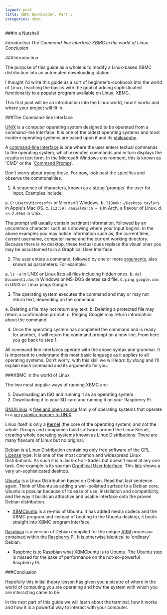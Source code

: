 ```yaml
---
layout: post
title: XBMC Downloader, Part 1
categories: xbmc
---
```


###In a Nutshell

_Introduction_
_The Command-line Interface_
_XBMC in the world of Linux_
_Conclusion_

###Introduction

The purpose of this guide as a whole is to modify a Linux-based XBMC distribution into an automated downloading station.

I thought I'd write this guide as a sort of beginner's-cookbook into the world of Linux, teaching the basics with the goal of adding sophisticated functionality to a popular program available on Linux; XBMC.

This first post will be an introduction into the Linux world, how it works and where your project will fit in.

###The Command-line Interface

[UNIX](http://en.wikipedia.org/wiki/Unix) is a computer operating system designed to be operated from a command-line interface. It is one of the oldest operating systems and most modern operating systems are based upon it and its [philosophy](http://en.wikipedia.org/wiki/Unix_philosophy).

A [command-line interface](http://en.wikipedia.org/wiki/Command-line_interface) is one where the user enters textual commands to the operating system, which executes commands and in turn displays the results in text form. In the Microsoft Windows environment, this is known as 'CMD' or the '[Command Prompt](http://en.wikipedia.org/wiki/Command_Prompt)'.

Don't worry about trying these. For now, look past the specifics and observe the commonalities.

1. A sequence of characters, known as a [string](http://bit.ly/1juXrS1) 'prompts' the user for input. Examples include:

  a.  `C:\Users\Microsoft>` in Microsoft Windows.
  b.  `TiBook:~/Desktop taylor$` in Apple's Mac OS.
  c.  `[12:59] daniel@arch ~ $` in Arch, a flavour of Linux.
  d.  `sh-2.05b$` in Unix.

The prompt will usually contain pertinent information, followed by an uncommon character such as `$` showing where your input begins. In the above examples you may notice information such as; the current time, current username, computer name and the current working directory. Because there is no desktop, these textual cues replace the visual ones you may be accustomed to in a Graphical User Interface.

2. The user enters a command, followed by one or more [arguments](http://en.wikipedia.org/wiki/Command-line_interface#Arguments), also known as parameters. For example:

  a.  `ls -a` in UNIX or Linux lists all files including hidden ones.
  b.  `del Document1.doc` in Windows or MS-DOS deletes said file.
  c.  `ping google.com` in UNIX or Linux pings Google.

3. The operating system executes the command and may or may not return text, depending on the command.

  a.  Deleting a file may not return any text.
  b.  Deleting a protected file may return a confirmation prompt.
  c.  Pinging Google may return information about the command.

4. Once the operating system has completed the command and is ready for another, it will return the command prompt on a new line. From here you go back to step 1.

All command-line interfaces operate with the above syntax and grammar. It is important to understand this most basic language as it applies to all operating systems. Don’t worry, with this skill we will _learn by doing_ and I’ll explain each command and its arguments for you.

###XBMC in the world of Linux

The two most popular ways of running XBMC are:

1. Downloading an ISO and running it as an operating system.
2. Downloading it to your SD card and running it on your Raspberry Pi.

[GNU/Linux](http://en.wikipedia.org/wiki/Linux) is [free and open source](http://en.wikipedia.org/wiki/Free_and_open_source_software) family of operating systems that operate in a [very similar manner to UNIX](http://en.wikipedia.org/wiki/Unix-like).

Linux itself is only a [Kernel](http://bit.ly/1lziWQ7) (the core of the operating system) and not the whole. Groups and companies build software around the Linux Kernel, creating whole operating systems known as Linux Distributions. There are many flavours of Linux but no original.

[Debian](http://en.wikipedia.org/wiki/Debian) is a Linux Distribution containing only free software of the [GPL License](http://en.wikipedia.org/wiki/GNU_General_Public_License) type. It is one of the most common and widespread Linux Distributions. As such it is a Jack-of-all-trades but doesn’t excel at any one task. One example is its spartan [Graphical User Interface](http://en.wikipedia.org/wiki/Graphical_user_interface). This [link](http://upload.wikimedia.org/wikipedia/commons/0/0c/Debian_6.0.2.1.png) shows a very un-sophisticated desktop.

[Ubuntu](http://bit.ly/1iNj9hf) is a Linux Distribution based on Debian. Read that last sentence again. Think of Ubuntu as adding a well-polished surface to a Debian core. Ubuntu is popular because of its ease of use, installation and compatibility, and the way it builds an attractive and usable interface onto the proven Debian distribution.

- [XBMCbuntu](http://wiki.xbmc.org/index.php?title=XBMCbuntu/FAQ) is a re-mix of Ubuntu. It has added media codecs and the XBMC program and instead of booting to the Ubuntu desktop, it boots straight into XBMC program interface.

[Raspbian](http://www.raspbian.org/) is a version of Debian compiled for the unique [ARM](http://en.wikipedia.org/wiki/ARM_architecture) processor contained within the [Raspberry Pi](http://www.raspberrypi.org/about). It is otherwise identical to ‘ordinary’ Debian.

- [Raspbmc](http://www.raspbmc.com/about/) is to Raspbian what XBMCbuntu is to Ubuntu. The Ubuntu step is missed for the sake of performance on the not-so-powerful Raspberry Pi.


###Conclusion

Hopefully this initial theory lesson has given you a picutre of where in the world of computing you are operating and how the system with which you are interacting came to be.

In the next part of this guide we will learn about the terminal, how it works and how it is a powerful way to interact with your computer.
